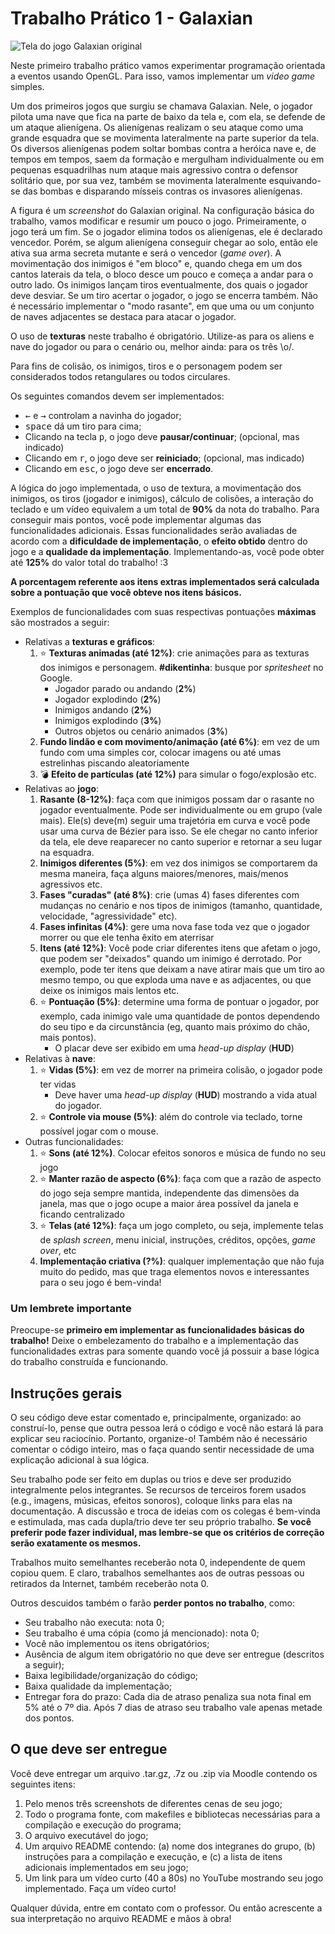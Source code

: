 # Trabalho Prático 1 - Galaxian

![Tela do jogo Galaxian original](images/galaxian-original.png)

Neste primeiro trabalho prático vamos experimentar programação orientada a
eventos usando OpenGL. Para isso, vamos implementar um _video game_ simples.

Um dos primeiros jogos que surgiu se chamava Galaxian. Nele, o jogador pilota
uma nave que fica na parte de baixo da tela e, com ela, se defende de um ataque
alienígena. Os alienígenas realizam o seu ataque como uma grande esquadra que
se movimenta lateralmente na parte superior da tela. Os diversos alienígenas
podem soltar bombas contra a heróica nave e, de tempos em tempos, saem da
formação e mergulham individualmente ou em pequenas esquadrilhas num ataque
mais agressivo contra o defensor solitário que, por sua vez, também se
movimenta lateralmente esquivando-se das bombas e disparando mísseis contras os
invasores alienígenas.

A figura é um _screenshot_ do Galaxian original. Na configuração básica
do trabalho, vamos modificar e resumir um pouco o jogo. Primeiramente, o jogo
terá um fim. Se o jogador elimina todos os alienígenas, ele é declarado
vencedor. Porém, se algum alienígena conseguir chegar ao solo, então ele ativa
sua arma secreta mutante e será o vencedor (_game over_). A movimentação dos
inimigos é "em bloco" e, quando chega em um dos cantos laterais da tela, o bloco
desce um pouco e começa a andar para o outro lado. Os inimigos lançam tiros
eventualmente, dos quais o jogador deve desviar. Se um tiro acertar o jogador,
o jogo se encerra também. Não é necessário implementar o "modo rasante",
em que uma ou um conjunto de naves adjacentes se destaca para atacar o jogador.

O uso de **texturas** neste trabalho é obrigatório. Utilize-as para os aliens
e nave do jogador ou para o cenário ou, melhor ainda: para os três \o/.

Para fins de colisão, os inimigos, tiros e o personagem podem ser considerados
todos retangulares ou todos circulares.

Os seguintes comandos devem ser implementados:

- <kbd>←</kbd> e <kbd>→</kbd> controlam a navinha do jogador;
- <kbd>space</kbd> dá um tiro para cima;
- Clicando na tecla <kbd>p</kbd>, o jogo deve **pausar/continuar**; (opcional, mas indicado)
- Clicando em <kbd>r</kbd>, o jogo deve ser **reiniciado**; (opcional, mas indicado)
- Clicando em <kbd>esc</kbd>, o jogo deve ser **encerrado**.


A lógica do jogo implementada, o uso de textura, a movimentação dos inimigos,
os tiros (jogador e inimigos), cálculo de colisões, a interação do teclado
e um vídeo equivalem a um total de **90%** da nota do trabalho.
Para conseguir mais pontos, você pode
implementar algumas das funcionalidades adicionais. Essas funcionalidades
serão avaliadas de acordo com a **dificuldade de implementação**, o
**efeito obtido** dentro do jogo e a **qualidade da implementação**.
Implementando-as, você pode obter até **125%** do valor total do trabalho! :3

**A porcentagem referente aos itens extras implementados será calculada sobre a pontuação que você obteve nos itens básicos.**

Exemplos de funcionalidades com suas respectivas pontuações **máximas** são
mostrados a seguir:

- Relativas a **texturas e gráficos**:
  1. :star: **Texturas animadas (até 12%)**: crie animações para as texturas dos
     inimigos e personagem. **#dikentinha**: busque por _spritesheet_ no Google.
     - Jogador parado ou andando (**2%**)
     - Jogador explodindo (**2%**)
     - Inimigos andando (**2%**)
     - Inimigos explodindo (**3%**)
     - Outros objetos ou cenário animados (**3%**)
  1. **Fundo lindão e com movimento/animação (até 6%)**: em vez de um fundo
     com uma simples cor, colocar imagens ou até umas estrelinhas
     piscando aleatoriamente
  1. :bomb: **Efeito de partículas (até 12%)** para simular o fogo/explosão etc.
- Relativas ao **jogo**:
  1. **Rasante (8-12%)**: faça com que inimigos possam dar o rasante no jogador
     eventualmente. Pode ser individualmente ou em grupo (vale mais).
     Ele(s) deve(m) seguir uma trajetória em curva e você pode usar uma
     curva de Bézier para isso. Se ele chegar no canto inferior da tela,
     ele deve reaparecer no canto superior e retornar a seu lugar na esquadra.
  1. **Inimigos diferentes (5%)**: em vez dos inimigos se comportarem
     da mesma maneira, faça alguns maiores/menores, mais/menos agressivos etc.
  1. **Fases "curadas" (até 8%)**: crie (umas 4) fases diferentes com mudanças no cenário
     e nos tipos de inimigos (tamanho, quantidade, velocidade, "agressividade" etc).
  1. **Fases infinitas (4%)**: gere uma nova fase toda vez que o jogador
     morrer ou que ele tenha êxito em aterrisar
  1. **Itens (até 12%)**: Você pode criar diferentes itens que afetam o jogo,
     que podem ser "deixados" quando um inimigo é derrotado. Por exemplo, pode
     ter itens que deixam a nave atirar mais que um tiro ao mesmo tempo, ou que
     exploda uma nave e as adjacentes, ou que deixe os inimigos mais lentos etc.
  1. :star: **Pontuação (5%)**: determine uma forma de pontuar o jogador, por exemplo,
     cada inimigo vale uma quantidade de pontos dependendo do seu tipo e
     da circunstância (eg, quanto mais próximo do chão, mais pontos).
     - O placar deve ser exibido em uma _head-up display_ (**HUD**)
- Relativas à **nave**:
  1. :star: **Vidas (5%)**: em vez de morrer na primeira colisão, o jogador pode
     ter vidas
     - Deve haver uma _head-up display_ (**HUD**) mostrando a vida atual do jogador.
  1. :star: **Controle via mouse (5%)**: além do controle via teclado, torne
     possível jogar com o mouse.
- Outras funcionalidades:
  1. :star: **Sons (até 12%)**. Colocar efeitos sonoros e música de fundo no seu jogo
  1. :star: **Manter razão de aspecto (6%)**: faça com que a razão de aspecto do jogo
     seja sempre mantida, independente das dimensões da janela, mas que o
     jogo ocupe a maior área possível da janela e ficando centralizado
  1. :star: **Telas (até 12%)**: faça um jogo completo, ou seja, implemente telas de
     _splash screen_, menu inicial, instruções, créditos, opções,
     _game over_, etc
  1. **Implementação criativa (?%)**: qualquer implementação que não fuja
     muito do pedido, mas que traga elementos novos e interessantes para o
     seu jogo é bem-vinda!

### Um lembrete importante

Preocupe-se **primeiro em implementar as funcionalidades básicas do trabalho!**
Deixe o embelezamento do trabalho e a implementação das funcionalidades extras
para somente quando você já possuir a base lógica do trabalho construída
e funcionando.

## Instruções gerais

O seu código deve estar comentado e, principalmente, organizado: ao
construí-lo, pense que outra pessoa lerá o código e você não estará lá para
explicar seu raciocínio. Portanto, organize-o! Também não é necessário
comentar o código inteiro, mas o faça quando sentir necessidade de uma
explicação adicional à sua lógica.

Seu trabalho pode ser feito em duplas ou trios e deve ser produzido
integralmente pelos integrantes. Se recursos de terceiros forem usados
(e.g., imagens, músicas, efeitos sonoros), coloque links para elas na
documentação. A discussão e troca de ideias com os colegas é bem-vinda e
estimulada, mas cada dupla/trio deve ter seu próprio trabalho.
**Se você preferir pode fazer individual, mas lembre-se que os critérios de correção
serão exatamente os mesmos.**

Trabalhos muito semelhantes receberão nota 0, independente de quem
copiou quem. E claro, trabalhos semelhantes aos de outras pessoas ou
retirados da Internet, também receberão nota 0.

Outros descuidos também o farão **perder pontos no trabalho**, como:

- Seu trabalho não executa: nota 0;
- Seu trabalho é uma cópia (como já mencionado): nota 0;
- Você não implementou os itens obrigatórios;
- Ausência de algum item obrigatório no que deve ser entregue (descritos
  a seguir);
- Baixa legibilidade/organização do código;
- Baixa qualidade da implementação;
- Entregar fora do prazo: Cada dia de atraso penaliza sua nota final em 5% 
até o 7º dia. Após 7 dias de atraso seu trabalho vale apenas metade dos pontos.

## O que deve ser entregue

Você deve entregar um arquivo .tar.gz, .7z ou .zip via Moodle contendo os
seguintes itens:

1. Pelo menos três screenshots de diferentes cenas de seu jogo;
2. Todo o programa fonte, com makefiles e bibliotecas necessárias para a
   compilação e execução do programa;
3. O arquivo executável do jogo;
4. Um arquivo README contendo: (a) nome dos integranes do grupo, (b) instruções para a compilação e execução, e
   (c) a lista de itens adicionais implementados em seu jogo;
5. Um link para um vídeo curto (40 a 80s) no YouTube mostrando seu jogo
   implementado. Faça um vídeo curto!

Qualquer dúvida, entre em contato com o professor.
Ou então acrescente a sua interpretação no arquivo README e mãos à obra!
